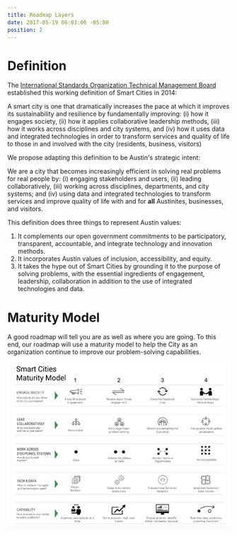 ```yaml
---
title: Roadmap Layers
date: 2017-05-19 06:03:00 -05:00
position: 2
---
```


# Definition

The [International Standards Organization Technical Management Board](https://www.iso.org/files/live/sites/isoorg/files/developing_standards/docs/en/smart_cities_report-jtc1.pdf) established this working definition of Smart Cities in 2014:

A smart city is one that dramatically increases the pace at which it improves its sustainability and resilience by fundamentally improving: 
(i) how it engages society, 
(ii) how it applies collaborative leadership methods,
(iii) how it works across disciplines and city systems, and 
(iv) how it uses data and integrated technologies
in order to transform services and quality of life to those in and involved with the city (residents, business, visitors)

We propose adapting this definition to be Austin's strategic intent:

We are a city that becomes increasingly efficient in solving real problems for real people by: 
(i) engaging stakeholders and users, 
(ii) leading collaboratively,
(iii) working across disciplines, departments, and city systems; and 
(iv) using data and integrated technologies
to transform services and improve quality of life with and for **all** Austinites, businesses, and visitors.

This definition does three things to represent Austin values: 
1. It complements our open government commitments to be participatory, transparent, accountable, and integrate technology and innovation methods.
2. It incorporates Austin values of inclusion, accessibility, and equity.
3. It takes the hype out of Smart Cities by grounding it to the purpose of solving problems, with the essential ingredients of engagement, leadership, collaboration in addition to the use of integrated technologies and data.

# Maturity Model

A good roadmap will tell you are as well as where you are going.  To this end, our roadmap will use a maturity model to help the City as an organization continue to improve our problem-solving capabilities.

![Smart City Maturity Model.jpg](/uploads/Smart%20City%20Maturity%20Model.jpg)

